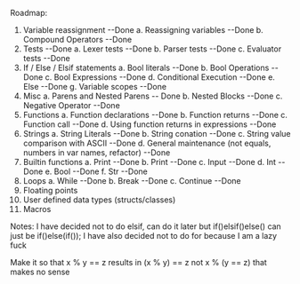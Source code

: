 Roadmap:
1. Variable reassignment --Done
    a. Reassigning variables --Done
    b. Compound Operators --Done
2. Tests --Done
    a. Lexer tests --Done
    b. Parser tests --Done
    c. Evaluator tests --Done
3. If / Else / Elsif statements
    a. Bool literals --Done
    b. Bool Operations --Done
    c. Bool Expressions --Done
    d. Conditional Execution --Done
    e. Else --Done
    g. Variable scopes --Done
4. Misc
    a. Parens and Nested Parens -- Done
    b. Nested Blocks --Done
    c. Negative Operator --Done
5. Functions
    a. Function declarations --Done
    b. Function returns --Done
    c. Function call --Done
    d. Using function returns in expressions --Done
6. Strings
    a. String Literals --Done
    b. String conation --Done
    c. String value comparison with ASCII  --Done
    d. General maintenance (not equals, numbers in var names, refactor) --Done
7. Builtin functions
    a. Print --Done
    b. Print --Done
    c. Input --Done
    d. Int --Done
    e. Bool --Done
    f. Str --Done
8. Loops
    a. While --Done
    b. Break --Done
    c. Continue --Done
9. Floating points
10. User defined data types (structs/classes)
11. Macros

Notes:
I have decided not to do elsif, can do it later but if()elsif()else() can just be if()else(if());
I have also decided not to do for because I am a lazy fuck

Make it so that x % y == z results in (x % y) == z not x % (y == z) that makes no sense
